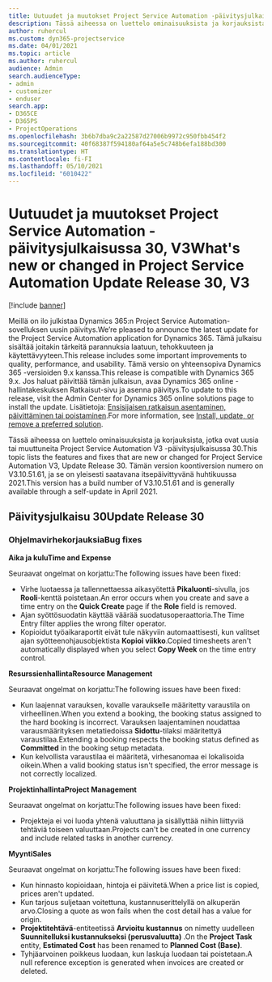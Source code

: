 ```yaml
---
title: Uutuudet ja muutokset Project Service Automation -päivitysjulkaisussa 30, V3
description: Tässä aiheessa on luettelo ominaisuuksista ja korjauksista, jotka ovat käytettävissä Project Service Automation -päivitysjulkaisussa 30, V3.
author: ruhercul
ms.custom: dyn365-projectservice
ms.date: 04/01/2021
ms.topic: article
ms.author: ruhercul
audience: Admin
search.audienceType:
- admin
- customizer
- enduser
search.app:
- D365CE
- D365PS
- ProjectOperations
ms.openlocfilehash: 3b6b7dba9c2a22587d27006b9972c950fbb454f2
ms.sourcegitcommit: 40f68387f594180af64a5e5c748b6efa188bd300
ms.translationtype: HT
ms.contentlocale: fi-FI
ms.lasthandoff: 05/10/2021
ms.locfileid: "6010422"
---
```

# <a name="whats-new-or-changed-in-project-service-automation-update-release-30-v3"></a><span data-ttu-id="c58cd-103">Uutuudet ja muutokset Project Service Automation -päivitysjulkaisussa 30, V3</span><span class="sxs-lookup"><span data-stu-id="c58cd-103">What's new or changed in Project Service Automation Update Release 30, V3</span></span>

[!include [banner](../includes/psa-now-project-operations.md)]

<span data-ttu-id="c58cd-104">Meillä on ilo julkistaa Dynamics 365:n Project Service Automation-sovelluksen uusin päivitys.</span><span class="sxs-lookup"><span data-stu-id="c58cd-104">We’re pleased to announce the latest update for the Project Service Automation application for Dynamics 365.</span></span> <span data-ttu-id="c58cd-105">Tämä julkaisu sisältää joitakin tärkeitä parannuksia laatuun, tehokkuuteen ja käytettävyyteen.</span><span class="sxs-lookup"><span data-stu-id="c58cd-105">This release includes some important improvements to quality, performance, and usability.</span></span> <span data-ttu-id="c58cd-106">Tämä versio on yhteensopiva Dynamics 365 -versioiden 9.x kanssa.</span><span class="sxs-lookup"><span data-stu-id="c58cd-106">This release is compatible with Dynamics 365 9.x.</span></span> <span data-ttu-id="c58cd-107">Jos haluat päivittää tämän julkaisun, avaa Dynamics 365 online -hallintakeskuksen Ratkaisut-sivu ja asenna päivitys.</span><span class="sxs-lookup"><span data-stu-id="c58cd-107">To update to this release, visit the Admin Center for Dynamics 365 online solutions page to install the update.</span></span> <span data-ttu-id="c58cd-108">Lisätietoja: [Ensisijaisen ratkaisun asentaminen, päivittäminen tai poistaminen](/power-platform/admin/install-remove-preferred-solution.md).</span><span class="sxs-lookup"><span data-stu-id="c58cd-108">For more information, see [Install, update, or remove a preferred solution](/power-platform/admin/install-remove-preferred-solution.md).</span></span>

<span data-ttu-id="c58cd-109">Tässä aiheessa on luettelo ominaisuuksista ja korjauksista, jotka ovat uusia tai muuttuneita Project Service Automation V3 -päivitysjulkaisussa 30.</span><span class="sxs-lookup"><span data-stu-id="c58cd-109">This topic lists the features and fixes that are new or changed for Project Service Automation V3, Update Release 30.</span></span> <span data-ttu-id="c58cd-110">Tämän version koontiversion numero on V3.10.51.61, ja se on yleisesti saatavana itsepäivittyvänä huhtikuussa 2021.</span><span class="sxs-lookup"><span data-stu-id="c58cd-110">This version has a build number of V3.10.51.61 and is generally available through a self-update in April 2021.</span></span>

## <a name="update-release-30"></a><span data-ttu-id="c58cd-111">Päivitysjulkaisu 30</span><span class="sxs-lookup"><span data-stu-id="c58cd-111">Update Release 30</span></span>

### <a name="bug-fixes"></a><span data-ttu-id="c58cd-112">Ohjelmavirhekorjauksia</span><span class="sxs-lookup"><span data-stu-id="c58cd-112">Bug fixes</span></span>

<span data-ttu-id="c58cd-113">**Aika ja kulu**</span><span class="sxs-lookup"><span data-stu-id="c58cd-113">**Time and Expense**</span></span>

<span data-ttu-id="c58cd-114">Seuraavat ongelmat on korjattu:</span><span class="sxs-lookup"><span data-stu-id="c58cd-114">The following issues have been fixed:</span></span>

- <span data-ttu-id="c58cd-115">Virhe luotaessa ja tallennettaessa aikasyötettä **Pikaluonti**-sivulla, jos **Rooli**-kenttä poistetaan.</span><span class="sxs-lookup"><span data-stu-id="c58cd-115">An error occurs when you create and save a time entry on the **Quick Create** page if the **Role** field is removed.</span></span>
- <span data-ttu-id="c58cd-116">Ajan syöttösuodatin käyttää väärää suodatusoperaattoria.</span><span class="sxs-lookup"><span data-stu-id="c58cd-116">The Time Entry filter applies the wrong filter operator.</span></span>
- <span data-ttu-id="c58cd-117">Kopioidut työaikaraportit eivät tule näkyviin automaattisesti, kun valitset ajan syötteenohjausobjektista **Kopioi viikko**.</span><span class="sxs-lookup"><span data-stu-id="c58cd-117">Copied timesheets aren't automatically displayed when you select **Copy Week** on the time entry control.</span></span>

<span data-ttu-id="c58cd-118">**Resurssienhallinta**</span><span class="sxs-lookup"><span data-stu-id="c58cd-118">**Resource Management**</span></span>

<span data-ttu-id="c58cd-119">Seuraavat ongelmat on korjattu:</span><span class="sxs-lookup"><span data-stu-id="c58cd-119">The following issues have been fixed:</span></span>

- <span data-ttu-id="c58cd-120">Kun laajennat varauksen, kovalle varaukselle määritetty varaustila on virheellinen.</span><span class="sxs-lookup"><span data-stu-id="c58cd-120">When you extend a booking, the booking status assigned to the hard booking is incorrect.</span></span> <span data-ttu-id="c58cd-121">Varauksen laajentaminen noudattaa varausmäärityksen metatiedoissa **Sidottu**-tilaksi määritettyä varaustilaa.</span><span class="sxs-lookup"><span data-stu-id="c58cd-121">Extending a booking respects the booking status defined as **Committed** in the booking setup metadata.</span></span>
- <span data-ttu-id="c58cd-122">Kun kelvollista varaustilaa ei määritetä, virhesanomaa ei lokalisoida oikein.</span><span class="sxs-lookup"><span data-stu-id="c58cd-122">When a valid booking status isn't specified, the error message is not correctly localized.</span></span>

<span data-ttu-id="c58cd-123">**Projektinhallinta**</span><span class="sxs-lookup"><span data-stu-id="c58cd-123">**Project Management**</span></span>

<span data-ttu-id="c58cd-124">Seuraavat ongelmat on korjattu:</span><span class="sxs-lookup"><span data-stu-id="c58cd-124">The following issues have been fixed:</span></span>

- <span data-ttu-id="c58cd-125">Projekteja ei voi luoda yhtenä valuuttana ja sisällyttää niihin liittyviä tehtäviä toiseen valuuttaan.</span><span class="sxs-lookup"><span data-stu-id="c58cd-125">Projects can't be created in one currency and include related tasks in another currency.</span></span>

<span data-ttu-id="c58cd-126">**Myynti**</span><span class="sxs-lookup"><span data-stu-id="c58cd-126">**Sales**</span></span>

<span data-ttu-id="c58cd-127">Seuraavat ongelmat on korjattu:</span><span class="sxs-lookup"><span data-stu-id="c58cd-127">The following issues have been fixed:</span></span>

- <span data-ttu-id="c58cd-128">Kun hinnasto kopioidaan, hintoja ei päivitetä.</span><span class="sxs-lookup"><span data-stu-id="c58cd-128">When a price list is copied, prices aren't updated.</span></span>
- <span data-ttu-id="c58cd-129">Kun tarjous suljetaan voitettuna, kustannuserittelyllä on alkuperän arvo.</span><span class="sxs-lookup"><span data-stu-id="c58cd-129">Closing a quote as won fails when the cost detail has a value for origin.</span></span>
- <span data-ttu-id="c58cd-130">**Projektitehtävä**-entiteetissä **Arvioitu kustannus** on nimetty uudelleen **Suunnitelluksi kustannukseksi (perusvaluutta)** .</span><span class="sxs-lookup"><span data-stu-id="c58cd-130">On the **Project Task** entity, **Estimated Cost** has been renamed to **Planned Cost (Base)**.</span></span>
- <span data-ttu-id="c58cd-131">Tyhjäarvoinen poikkeus luodaan, kun laskuja luodaan tai poistetaan.</span><span class="sxs-lookup"><span data-stu-id="c58cd-131">A null reference exception is generated when invoices are created or deleted.</span></span>
